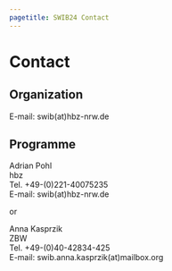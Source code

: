 ```yaml
---
pagetitle: SWIB24 Contact
---
```


# Contact

## Organization

E-mail: swib(at)hbz-nrw.de


## Programme

Adrian Pohl\
hbz\
Tel. +49-(0)221-40075235\
E-mail: swib(at)hbz-nrw.de

or

Anna Kasprzik\
ZBW\
Tel. +49-(0)40-42834-425\
E-mail: swib.anna.kasprzik(at)mailbox.org


